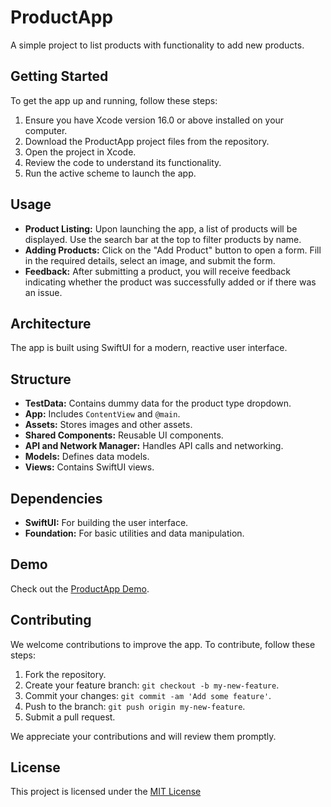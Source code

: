 # ProductApp

A simple project to list products with functionality to add new products.

## Getting Started

To get the app up and running, follow these steps:

1. Ensure you have Xcode version 16.0 or above installed on your computer.
2. Download the ProductApp project files from the repository.
3. Open the project in Xcode.
4. Review the code to understand its functionality.
5. Run the active scheme to launch the app.

## Usage

- **Product Listing:** Upon launching the app, a list of products will be displayed. Use the search bar at the top to filter products by name.
- **Adding Products:** Click on the "Add Product" button to open a form. Fill in the required details, select an image, and submit the form.
- **Feedback:** After submitting a product, you will receive feedback indicating whether the product was successfully added or if there was an issue.

## Architecture

The app is built using SwiftUI for a modern, reactive user interface.

## Structure

- **TestData:** Contains dummy data for the product type dropdown.
- **App:** Includes `ContentView` and `@main`.
- **Assets:** Stores images and other assets.
- **Shared Components:** Reusable UI components.
- **API and Network Manager:** Handles API calls and networking.
- **Models:** Defines data models.
- **Views:** Contains SwiftUI views.

## Dependencies

- **SwiftUI:** For building the user interface.
- **Foundation:** For basic utilities and data manipulation.

## Demo

Check out the [ProductApp Demo]([https://drive.google.com/file/d/your-demo-file-id/view?usp=sharing](https://drive.google.com/file/d/1nGFPDvzFPhwMeZUVXy4acBKs-U5h-03w/view?usp=sharing)).

## Contributing

We welcome contributions to improve the app. To contribute, follow these steps:

1. Fork the repository.
2. Create your feature branch: `git checkout -b my-new-feature`.
3. Commit your changes: `git commit -am 'Add some feature'`.
4. Push to the branch: `git push origin my-new-feature`.
5. Submit a pull request.

We appreciate your contributions and will review them promptly.

## License

This project is licensed under the [MIT License](https://github.com/nitinfication/productApp/blob/main/LICENSE)
